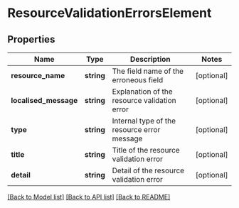 # ResourceValidationErrorsElement

## Properties
Name | Type | Description | Notes
------------ | ------------- | ------------- | -------------
**resource_name** | **string** | The field name of the erroneous field | [optional] 
**localised_message** | **string** | Explanation of the resource validation error | [optional] 
**type** | **string** | Internal type of the resource error message | [optional] 
**title** | **string** | Title of the resource validation error | [optional] 
**detail** | **string** | Detail of the resource validation error | [optional] 

[[Back to Model list]](../README.md#documentation-for-models) [[Back to API list]](../README.md#documentation-for-api-endpoints) [[Back to README]](../README.md)


